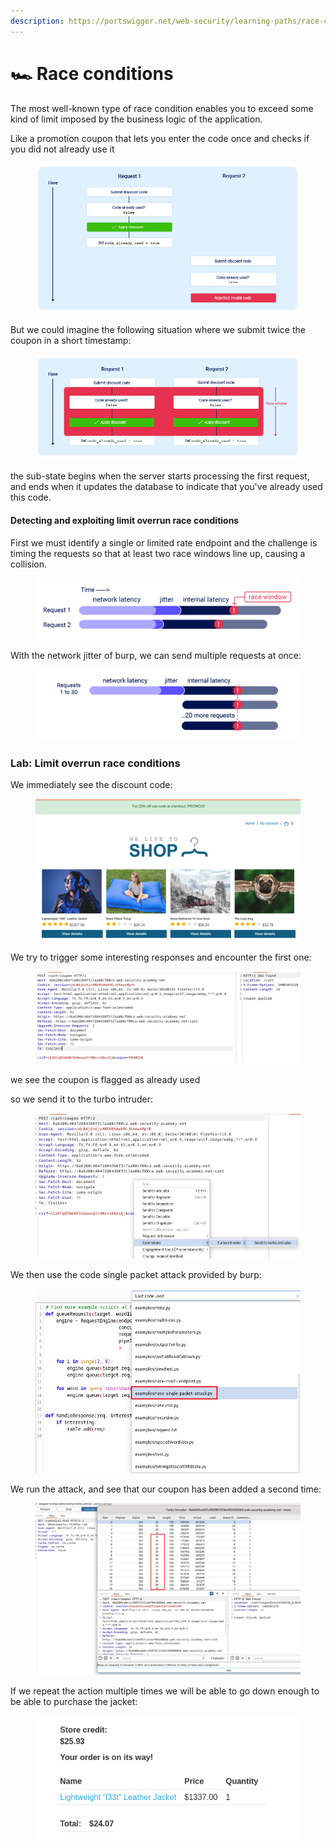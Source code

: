 ```yaml
---
description: https://portswigger.net/web-security/learning-paths/race-conditions
---
```


# 🏎️ Race conditions

The most well-known type of race condition enables you to exceed some kind of limit imposed by the business logic of the application.

Like a promotion coupon that lets you enter the code once and checks if you did not already use it

<figure><img src="../../.gitbook/assets/image (6) (1) (1) (1) (1) (1) (1) (1) (1) (1) (1) (1) (1) (1) (1) (1) (1) (1) (1).png" alt=""><figcaption></figcaption></figure>

But we could imagine the following situation where we submit twice the coupon in a short timestamp:

<figure><img src="../../.gitbook/assets/image (7) (1) (1) (1) (1) (1) (1) (1) (1) (1) (1) (1) (1) (1) (1) (1) (1) (1) (1).png" alt=""><figcaption></figcaption></figure>

the sub-state begins when the server starts processing the first request, and ends when it updates the database to indicate that you've already used this code.

#### Detecting and exploiting limit overrun race conditions

First we must identify a single or limited rate endpoint and the challenge is timing the requests so that at least two race windows line up, causing a collision.

<figure><img src="../../.gitbook/assets/image (8) (1) (1) (1) (1) (1) (1) (1) (1) (1) (1) (1) (1) (1) (1) (1).png" alt=""><figcaption></figcaption></figure>

With the network jitter of burp, we can send multiple requests at once:

<figure><img src="../../.gitbook/assets/image (9) (1) (1) (1) (1) (1) (1) (1) (1) (1) (1) (1) (1) (1) (1) (1).png" alt=""><figcaption></figcaption></figure>

### Lab: Limit overrun race conditions

We immediately see the discount code:

<figure><img src="../../.gitbook/assets/image (10) (1) (1) (1) (1) (1) (1) (1) (1) (1) (1) (1) (1) (1).png" alt=""><figcaption></figcaption></figure>

We try to trigger some interesting responses  and encounter the first one:

<figure><img src="../../.gitbook/assets/image (11) (1) (1) (1) (1) (1) (1) (1) (1) (1) (1) (1) (1).png" alt=""><figcaption></figcaption></figure>

we see the coupon is flagged as already used

so we send it to the turbo intruder:

<figure><img src="../../.gitbook/assets/image (12) (1) (1) (1) (1) (1) (1) (1) (1) (1).png" alt=""><figcaption></figcaption></figure>

We then use the code single packet attack provided by burp:

<figure><img src="../../.gitbook/assets/image (13) (1) (1) (1) (1) (1) (1) (1) (1).png" alt=""><figcaption></figcaption></figure>

We run the attack, and see that our coupon has been added a second time:

<figure><img src="../../.gitbook/assets/image (14) (1) (1) (1) (1) (1).png" alt=""><figcaption></figcaption></figure>

If we repeat the action multiple times we will be able to go down enough to be able to purchase the jacket:

<figure><img src="../../.gitbook/assets/image (15) (1) (1) (1) (1) (1).png" alt=""><figcaption></figcaption></figure>
